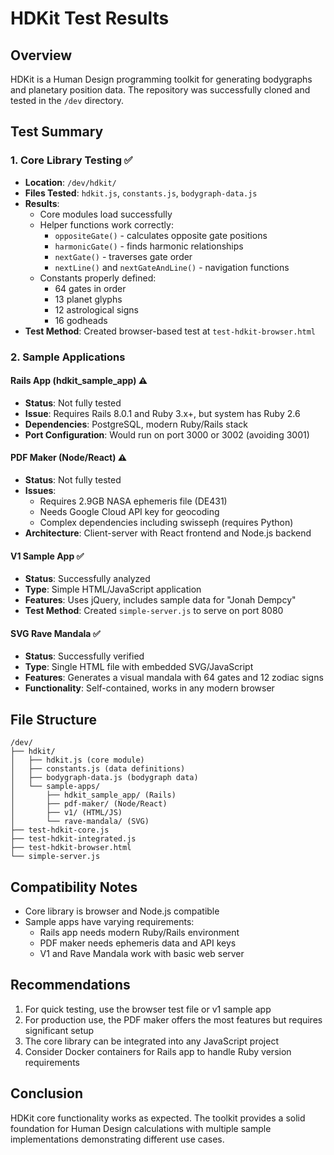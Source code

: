 # HDKit Test Results

## Overview
HDKit is a Human Design programming toolkit for generating bodygraphs and planetary position data. The repository was successfully cloned and tested in the `/dev` directory.

## Test Summary

### 1. Core Library Testing ✅
- **Location**: `/dev/hdkit/`
- **Files Tested**: `hdkit.js`, `constants.js`, `bodygraph-data.js`
- **Results**: 
  - Core modules load successfully
  - Helper functions work correctly:
    - `oppositeGate()` - calculates opposite gate positions
    - `harmonicGate()` - finds harmonic relationships
    - `nextGate()` - traverses gate order
    - `nextLine()` and `nextGateAndLine()` - navigation functions
  - Constants properly defined:
    - 64 gates in order
    - 13 planet glyphs
    - 12 astrological signs
    - 16 godheads
- **Test Method**: Created browser-based test at `test-hdkit-browser.html`

### 2. Sample Applications

#### Rails App (hdkit_sample_app) ⚠️
- **Status**: Not fully tested
- **Issue**: Requires Rails 8.0.1 and Ruby 3.x+, but system has Ruby 2.6
- **Dependencies**: PostgreSQL, modern Ruby/Rails stack
- **Port Configuration**: Would run on port 3000 or 3002 (avoiding 3001)

#### PDF Maker (Node/React) ⚠️
- **Status**: Not fully tested
- **Issues**:
  - Requires 2.9GB NASA ephemeris file (DE431)
  - Needs Google Cloud API key for geocoding
  - Complex dependencies including swisseph (requires Python)
- **Architecture**: Client-server with React frontend and Node.js backend

#### V1 Sample App ✅
- **Status**: Successfully analyzed
- **Type**: Simple HTML/JavaScript application
- **Features**: Uses jQuery, includes sample data for "Jonah Dempcy"
- **Test Method**: Created `simple-server.js` to serve on port 8080

#### SVG Rave Mandala ✅
- **Status**: Successfully verified
- **Type**: Single HTML file with embedded SVG/JavaScript
- **Features**: Generates a visual mandala with 64 gates and 12 zodiac signs
- **Functionality**: Self-contained, works in any modern browser

## File Structure
```
/dev/
├── hdkit/
│   ├── hdkit.js (core module)
│   ├── constants.js (data definitions)
│   ├── bodygraph-data.js (bodygraph data)
│   └── sample-apps/
│       ├── hdkit_sample_app/ (Rails)
│       ├── pdf-maker/ (Node/React)
│       ├── v1/ (HTML/JS)
│       └── rave-mandala/ (SVG)
├── test-hdkit-core.js
├── test-hdkit-integrated.js
├── test-hdkit-browser.html
└── simple-server.js
```

## Compatibility Notes
- Core library is browser and Node.js compatible
- Sample apps have varying requirements:
  - Rails app needs modern Ruby/Rails environment
  - PDF maker needs ephemeris data and API keys
  - V1 and Rave Mandala work with basic web server

## Recommendations
1. For quick testing, use the browser test file or v1 sample app
2. For production use, the PDF maker offers the most features but requires significant setup
3. The core library can be integrated into any JavaScript project
4. Consider Docker containers for Rails app to handle Ruby version requirements

## Conclusion
HDKit core functionality works as expected. The toolkit provides a solid foundation for Human Design calculations with multiple sample implementations demonstrating different use cases.